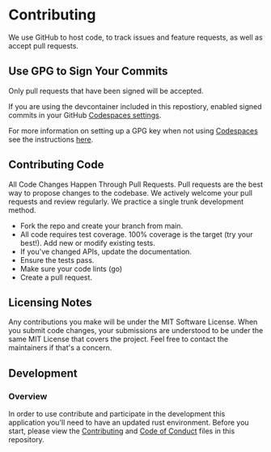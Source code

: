 # Contributing

We use GitHub to host code, to track issues and feature requests, as well as accept pull requests.

## Use GPG to Sign Your Commits

Only pull requests that have been signed will be accepted.

If you are using the devcontainer included in this repostiory, enabled signed commits in your GitHub [Codespaces settings](https://docs.github.com/en/codespaces/managing-your-codespaces/managing-gpg-verification-for-github-codespaces).

For more information on setting up a GPG key when not using [Codespaces](https://github.com/features/codespaces) see the instructions [here](https://help.github.com/en/articles/managing-commit-signature-verification).

## Contributing Code

All Code Changes Happen Through Pull Requests. Pull requests are the best way to propose changes to the codebase. We actively welcome your pull requests and review regularly. We practice a single trunk development method.

- Fork the repo and create your branch from main.
- All code requires test coverage. 100% coverage is the target (try your best!). Add new or modify existing tests.
- If you've changed APIs, update the documentation.
- Ensure the tests pass.
- Make sure your code lints (go)
- Create a pull request.

## Licensing Notes

Any contributions you make will be under the MIT Software License. When you submit code changes, your submissions are understood to be under the same MIT License that covers the project. Feel free to contact the maintainers if that's a concern.

## Development

### Overview

In order to use contribute and participate in the development this application you'll need to have an updated rust environment. Before you start, please view the [Contributing](CONTRIBUTING.md) and [Code of Conduct](CODE_OF_CONDUCT.md) files in this repository.
